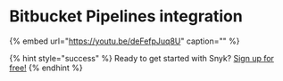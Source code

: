 # Bitbucket Pipelines integration

{% embed url="https://youtu.be/deFefpJuq8U" caption="" %}

{% hint style="success" %}
Ready to get started with Snyk? [Sign up for free!](https://snyk.io/login?cta=sign-up&loc=footer&page=support_docs_page)
{% endhint %}

